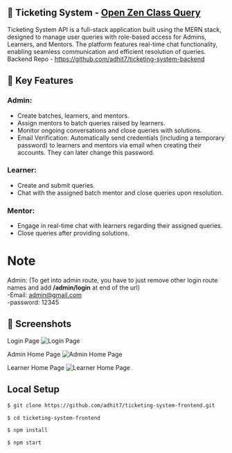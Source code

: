 ## 🚀 Ticketing System - <a href="https://zen-class-query.netlify.app/" target="_blank">Open Zen Class Query</a>

Ticketing System API is a full-stack application built using the MERN stack, designed to manage user queries with role-based access for Admins, Learners, and Mentors. The platform features real-time chat functionality, enabling seamless communication and efficient resolution of queries.<br>
Backend Repo - https://github.com/adhit7/ticketing-system-backend

## 🌟 Key Features

### Admin:
- Create batches, learners, and mentors.
- Assign mentors to batch queries raised by learners.
- Monitor ongoing conversations and close queries with solutions.
- Email Verification: Automatically send credentials (including a temporary password) to learners and mentors via email when creating their accounts. They can later change this password.

### Learner:
- Create and submit queries.
- Chat with the assigned batch mentor and close queries upon resolution.

### Mentor:
- Engage in real-time chat with learners regarding their assigned queries.
- Close queries after providing solutions.

# Note
Admin: (To get into admin route, you have to just remove other login route names and add <b>/admin/login</b> at end of the url)<br >
-Email: admin@gmail.com <br >
-password: 12345 <br >

## 📸 Screenshots

Login Page
![Login Page](https://github.com/user-attachments/assets/672400c5-9b8e-439f-8b02-81690abbbc37)

Admin Home Page
![Admin Home  Page](https://github.com/user-attachments/assets/350ce383-9f8c-4e01-8946-76c387a57f64)

Learner Home Page
![Learner Home Page](https://github.com/user-attachments/assets/9ab36d22-61d7-4d1c-b414-8cfcc3838f91)

## Local Setup

```sh
$ git clone https://github.com/adhit7/ticketing-system-frontend.git
```

```sh
$ cd ticketing-system-frontend
```

```sh
$ npm install
```

```sh
$ npm start
```
